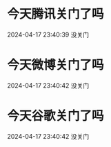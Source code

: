 # 今天腾讯关门了吗

2024-04-17 23:40:39 没关门

# 今天微博关门了吗

2024-04-17 23:40:42 没关门

# 今天谷歌关门了吗

2024-04-17 23:40:42 没关门

